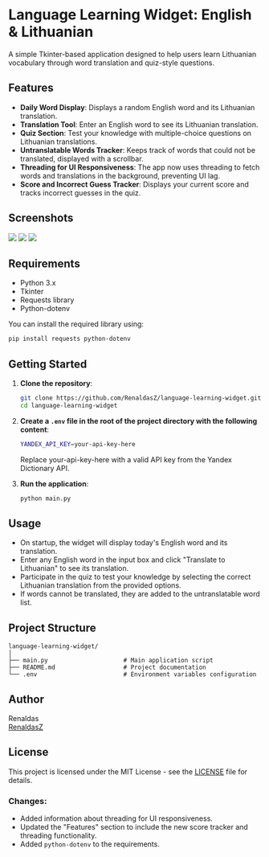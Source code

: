 # Language Learning Widget: English & Lithuanian

A simple Tkinter-based application designed to help users learn Lithuanian vocabulary through word translation and quiz-style questions.

## Features

- **Daily Word Display**: Displays a random English word and its Lithuanian translation.
- **Translation Tool**: Enter an English word to see its Lithuanian translation.
- **Quiz Section**: Test your knowledge with multiple-choice questions on Lithuanian translations.
- **Untranslatable Words Tracker**: Keeps track of words that could not be translated, displayed with a scrollbar.
- **Threading for UI Responsiveness**: The app now uses threading to fetch words and translations in the background, preventing UI lag.
- **Score and Incorrect Guess Tracker**: Displays your current score and tracks incorrect guesses in the quiz.

## Screenshots
![](screenshots/1.png)
![](screenshots/2.png)
![](screenshots/3.png)

## Requirements

- Python 3.x
- Tkinter
- Requests library
- Python-dotenv

You can install the required library using:

```bash
pip install requests python-dotenv
```

## Getting Started

1. **Clone the repository**:
   ```bash
   git clone https://github.com/RenaldasZ/language-learning-widget.git
   cd language-learning-widget
   ```

2. **Create a `.env` file in the root of the project directory with the following content**:

   ```bash
   YANDEX_API_KEY=your-api-key-here
   ```
   Replace your-api-key-here with a valid API key from the Yandex Dictionary API.

3. **Run the application**:
   ```bash
   python main.py
   ```

## Usage

- On startup, the widget will display today's English word and its translation.
- Enter any English word in the input box and click "Translate to Lithuanian" to see its translation.
- Participate in the quiz to test your knowledge by selecting the correct Lithuanian translation from the provided options.
- If words cannot be translated, they are added to the untranslatable word list.

## Project Structure

```
language-learning-widget/
│
├── main.py                     # Main application script
├── README.md                   # Project documentation
└── .env                        # Environment variables configuration
```


## Author

Renaldas  
[RenaldasZ](https://github.com/RenaldasZ)

## License

This project is licensed under the MIT License - see the [LICENSE](LICENSE) file for details.

### Changes:
- Added information about threading for UI responsiveness.
- Updated the "Features" section to include the new score tracker and threading functionality.
- Added `python-dotenv` to the requirements.